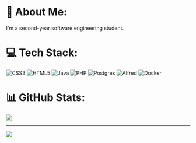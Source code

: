# 👋 About Me:
I'm a second-year software engineering student.


# 💻 Tech Stack:
![CSS3](https://img.shields.io/badge/css3-%231572B6.svg?style=flat&logo=css3&logoColor=white) ![HTML5](https://img.shields.io/badge/html5-%23E34F26.svg?style=flat&logo=html5&logoColor=white) ![Java](https://img.shields.io/badge/java-%23ED8B00.svg?style=flat&logo=java&logoColor=white) ![PHP](https://img.shields.io/badge/php-%23777BB4.svg?style=flat&logo=php&logoColor=white) ![Postgres](https://img.shields.io/badge/postgres-%23316192.svg?style=flat&logo=postgresql&logoColor=white) ![Alfred](https://img.shields.io/badge/alfred-%235C1F87.svg?style=flat&logo=alfred) ![Docker](https://img.shields.io/badge/docker-%230db7ed.svg?style=flat&logo=docker&logoColor=white)
# 📊 GitHub Stats:
<!-- ![](https://github-readme-stats.vercel.app/api?username=moritzmuescher&theme=shades-of-purple&hide_border=false&include_all_commits=false&count_private=true)<br/> -->
![](https://github-readme-streak-stats.herokuapp.com/?user=moritzmuescher&theme=shades-of-purple&hide_border=false)<br/>
<!-- ![](https://github-readme-stats.vercel.app/api/top-langs/?username=moritzmuescher&theme=shades-of-purple&hide_border=false&include_all_commits=false&count_private=true&layout=compact) -->

---
[![](https://visitcount.itsvg.in/api?id=moritzmuescher&icon=0&color=6)](https://visitcount.itsvg.in)
